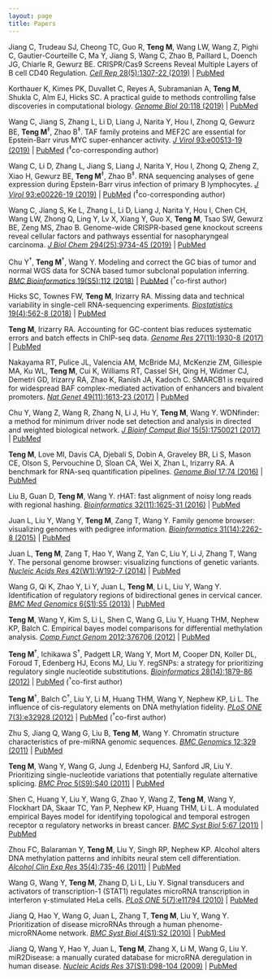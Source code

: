 ```yaml
---
layout: page
title: Papers 
---
```


Jiang C, Trudeau SJ, Cheong TC, Guo R, **Teng M**, Wang LW, Wang Z, Pighi C, 
Gautier-Courteille C, Ma Y, Jiang S, Wang C, Zhao B, Paillard L, Doench JG, 
Chiarle R, Gewurz BE. CRISPR/Cas9 Screens Reveal Multiple Layers of B cell CD40
Regulation. [*Cell Rep* 28(5):1307-22 (2019)](https://doi.org/10.1016/j.celrep.2019.06.079)
| [PubMed](https://www.ncbi.nlm.nih.gov/pubmed/31365872)

Korthauer K, Kimes PK, Duvallet C, Reyes A, Subramanian A, **Teng M**, Shukla C,
Alm EJ, Hicks SC. A practical guide to methods controlling false discoveries in
computational biology. [*Genome Biol* 20:118 (2019)](https://doi.org/10.1186/s13059-019-1716-1)
| [PubMed](https://www.ncbi.nlm.nih.gov/pubmed/31164141)

Wang C, Jiang S, Zhang L, Li D, Liang J, Narita Y, Hou I, Zhong Q, Gewurz BE,
**Teng M**<sup>‡</sup>, Zhao B<sup>‡</sup>. TAF family proteins and MEF2C are 
essential for Epstein-Barr virus MYC super-enhancer activity. [*J Virol* 
93:e00513-19 (2019)](https://doi.org/10.1128/JVI.00513-19)
| [PubMed](https://www.ncbi.nlm.nih.gov/pubmed/31167905) (<sup>‡</sup>co-corresponding author)

Wang C, Li D, Zhang L, Jiang S, Liang J, Narita Y, Hou I, Zhong Q, Zheng Z, Xiao
H, Gewurz BE, **Teng M**<sup>‡</sup>, Zhao B<sup>‡</sup>. RNA sequencing analyses
of gene expression during Epstein-Barr virus infection of primary B lymphocytes.
[*J Virol* 93:e00226-19 (2019)](https://doi.org/10.1128/JVI.00226-19)
| [PubMed](https://www.ncbi.nlm.nih.gov/pubmed/31019051) (<sup>‡</sup>co-corresponding author)

Wang C, Jiang S, Ke L, Zhang L, Li D, Liang J, Narita Y, Hou I, Chen CH, Wang
LW, Zhong Q, Ling Y, Lv X, Xiang Y, Guo X, **Teng M**, Tsao SW, Gewurz BE, Zeng
MS, Zhao B. Genome-wide CRISPR-based gene knockout screens reveal cellular 
factors and pathways essential for nasopharyngeal carcinoma. [*J Biol Chem* 
294(25):9734-45 (2019)](https://doi.org/10.1074/jbc.RA119.008793)
| [PubMed](https://www.ncbi.nlm.nih.gov/pubmed/31073033)

Chu Y<sup>†</sup>, **Teng M**<sup>†</sup>, Wang Y. Modeling and correct the GC 
bias of tumor and normal WGS data for SCNA based tumor subclonal population 
inferring. [*BMC Bioinformatics* 19(S5):112 (2018)](https://doi.org/10.1186/s12859-018-2099-0)
| [PubMed](https://www.ncbi.nlm.nih.gov/pubmed/29671389) (<sup>†</sup>co-first author)

Hicks SC, Townes FW, **Teng M**, Irizarry RA. Missing data and technical 
variability in single-cell RNA-sequencing experiments. [*Biostatistics* 
19(4):562-8 (2018)](https://doi.org/10.1093/biostatistics/kxx053)
| [PubMed](https://www.ncbi.nlm.nih.gov/pubmed/29121214)

**Teng M**, Irizarry RA. Accounting for GC-content bias reduces systematic errors
and batch effects in ChIP-seq data. [*Genome Res* 27(11):1930-8 
(2017)](https://doi.org/10.1101/gr.220673.117)
| [PubMed](https://www.ncbi.nlm.nih.gov/pubmed/29025895)

Nakayama RT, Pulice JL, Valencia AM, McBride MJ, McKenzie ZM, Gillespie MA, Ku
WL, **Teng M**, Cui K, Williams RT, Cassel SH, Qing H, Widmer CJ, Demetri GD,
Irizarry RA, Zhao K, Ranish JA, Kadoch C. SMARCB1 is required for widespread 
BAF complex-mediated activation of enhancers and bivalent promoters.
[*Nat Genet* 49(11):1613-23 (2017)](https://doi.org/10.1038/ng.3958)
| [PubMed](https://www.ncbi.nlm.nih.gov/pubmed/28945250)

Chu Y, Wang Z, Wang R, Zhang N, Li J, Hu Y, **Teng M**, Wang Y. WDNfinder: a 
method for minimum driver node set detection and analysis in directed and 
weighted biological network. [*J Bioinf Comput Biol* 15(5):1750021 
(2017)](https://doi.org/10.1142/S0219720017500214)
| [PubMed](https://www.ncbi.nlm.nih.gov/pubmed/28918707)

**Teng M**, Love MI, Davis CA, Djebali S, Dobin A, Graveley BR, Li S, Mason CE,
Olson S, Pervouchine D, Sloan CA, Wei X, Zhan L, Irizarry RA. A benchmark for
RNA-seq quantification pipelines. [*Genome Biol* 17:74 
(2016)](https://doi.org/10.1186/s13059-016-0940-1)
| [PubMed](https://www.ncbi.nlm.nih.gov/pubmed/27107712)

Liu B, Guan D, **Teng M**, Wang Y. rHAT: fast alignment of noisy long reads 
with regional hashing. [*Bioinformatics* 32(11):1625-31 
(2016)](https://doi.org/10.1093/bioinformatics/btv662)
| [PubMed](https://www.ncbi.nlm.nih.gov/pubmed/26568628)

Juan L, Liu Y, Wang Y, **Teng M**, Zang T, Wang Y. Family genome browser: 
visualizing genomes with pedigree information. [*Bioinformatics* 31(14):2262-8
(2015)](https://doi.org/10.1093/bioinformatics/btv151)
| [PubMed](https://www.ncbi.nlm.nih.gov/pubmed/25788626)

Juan L, **Teng M**, Zang T, Hao Y, Wang Z, Yan C, Liu Y, Li J, Zhang T, Wang Y.
The personal genome browser: visualizing functions of genetic variants.
[*Nucleic Acids Res* 42(W1):W192-7 (2014)](https://doi.org/10.1093/nar/gku361)
| [PubMed](https://www.ncbi.nlm.nih.gov/pubmed/24799434)

Wang G, Qi K, Zhao Y, Li Y, Juan L, **Teng M**, Li L, Liu Y, Wang Y. 
Identification of regulatory regions of bidirectional genes in cervical cancer.
[*BMC Med Genomics* 6(S1):S5 (2013)](https://doi.org/10.1186/1755-8794-6-S1-S5)
| [PubMed](https://www.ncbi.nlm.nih.gov/pubmed/23369456)

**Teng M**, Wang Y, Kim S, Li L, Shen C, Wang G, Liu Y, Huang THM, Nephew KP,
Balch C. Empirical bayes model comparisons for differential methylation analysis.
[*Comp Funct Genom* 2012:376706 (2012)](https://doi.org/10.1155/2012/376706)
| [PubMed](https://www.ncbi.nlm.nih.gov/pubmed/22956892)

**Teng M**<sup>†</sup>, Ichikawa S<sup>†</sup>, Padgett LR, Wang Y, Mort M, 
Cooper DN, Koller DL, Foroud T, Edenberg HJ, Econs MJ, Liu Y. regSNPs: a 
strategy for prioritizing regulatory single nucleotide substitutions.
[*Bioinformatics* 28(14):1879-86 (2012)](https://doi.org/10.1093/bioinformatics/bts275)
| [PubMed](https://www.ncbi.nlm.nih.gov/pubmed/22611130) (<sup>†</sup>co-first author)

**Teng M**<sup>†</sup>, Balch C<sup>†</sup>, Liu Y, Li M, Huang THM, Wang Y,
Nephew KP, Li L. The influence of cis-regulatory elements on DNA methylation
fidelity. [*PLoS ONE* 7(3):e32928 (2012)](https://doi.org/10.1371/journal.pone.0032928)
| [PubMed](https://www.ncbi.nlm.nih.gov/pubmed/22412954) (<sup>†</sup>co-first author)

Zhu S, Jiang Q, Wang G, Liu B, **Teng M**, Wang Y. Chromatin structure 
characteristics of pre-miRNA genomic sequences. [*BMC Genomics* 12:329 
(2011)](https://doi.org/10.1186/1471-2164-12-329)
| [PubMed](https://www.ncbi.nlm.nih.gov/pubmed/21702984)

**Teng M**, Wang Y, Wang G, Jung J, Edenberg HJ, Sanford JR, Liu Y. 
Prioritizing single-nucleotide variations that potentially regulate alternative
splicing. [*BMC Proc* 5(S9):S40 (2011)](https://doi.org/10.1186/1753-6561-5-S9-S40)
| [PubMed](https://www.ncbi.nlm.nih.gov/pubmed/22373210)

Shen C, Huang Y, Liu Y, Wang G, Zhao Y, Wang Z, **Teng M**, Wang Y, Flockhart DA,
Skaar TC, Yan P, Nephew KP, Huang THM, Li L. A modulated empirical Bayes model for
identifying topological and temporal estrogen receptor α regulatory networks in
breast cancer. [*BMC Syst Biol* 5:67 (2011)](https://doi.org/10.1186/1752-0509-5-67)
| [PubMed](https://www.ncbi.nlm.nih.gov/pubmed/21554733)

Zhou FC, Balaraman Y, **Teng M**, Liu Y, Singh RP, Nephew KP. Alcohol alters DNA
methylation patterns and inhibits neural stem cell differentiation. [*Alcohol Clin
Exp Res* 35(4):735-46 (2011)](https://doi.org/10.1111/j.1530-0277.2010.01391.x)
| [PubMed](https://www.ncbi.nlm.nih.gov/pubmed/21223309)

Wang G, Wang Y, **Teng M**, Zhang D, Li L, Liu Y. Signal transducers and
activators of transcription-1 (STAT1) regulates microRNA transcription in 
interferon γ-stimulated HeLa cells. [*PLoS ONE* 5(7):e11794 
(2010)](https://doi.org/10.1371/journal.pone.0011794)
| [PubMed](https://www.ncbi.nlm.nih.gov/pubmed/20668688)

Jiang Q, Hao Y, Wang G, Juan L, Zhang T, **Teng M**, Liu Y, Wang Y. Prioritization
of disease microRNAs through a human phenome-microRNAome network. [*BMC Syst Biol*
4(S1):S2 (2010)](https://doi.org/10.1186/1752-0509-4-S1-S2)
| [PubMed](https://www.ncbi.nlm.nih.gov/pubmed/20522252)

Jiang Q, Wang Y, Hao Y, Juan L, **Teng M**, Zhang X, Li M, Wang G, Liu Y. 
miR2Disease: a manually curated database for microRNA deregulation in human disease.
[*Nucleic Acids Res* 37(S1):D98-104 (2009)](https://doi.org/10.1093/nar/gkn714)
| [PubMed](https://www.ncbi.nlm.nih.gov/pubmed/18927107)
